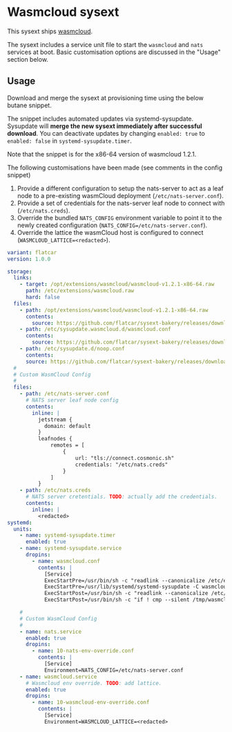 # Wasmcloud sysext

This sysext ships [wasmcloud](https://wasmcloud.com/).

The sysext includes a service unit file to start the `wasmcloud` and `nats` services at boot.
Basic customisation options are discussed in the "Usage" section below.

## Usage

Download and merge the sysext at provisioning time using the below butane snippet.

The snippet includes automated updates via systemd-sysupdate.
Sysupdate will **merge the new sysext immediately after successful download**.
You can deactivate updates by changing `enabled: true` to `enabled: false` in `systemd-sysupdate.timer`.

Note that the snippet is for the x86-64 version of wasmcloud 1.2.1.


The following customisations have been made (see comments in the config snippet)

1. Provide a different configuration to setup the nats-server to act as a leaf node to a pre-existing wasmCloud deployment (`/etc/nats-server.conf`).
2. Provide a set of credentials for the nats-server leaf node to connect with (`/etc/nats.creds`).
3. Override the bundled `NATS_CONFIG` environment variable to point it to the newly created configuration (`NATS_CONFIG=/etc/nats-server.conf`).
4. Override the lattice the wasmCloud host is configured to connect (`WASMCLOUD_LATTICE=<redacted>`).

```yaml
variant: flatcar
version: 1.0.0

storage:
  links:
    - target: /opt/extensions/wasmcloud/wasmcloud-v1.2.1-x86-64.raw
      path: /etc/extensions/wasmcloud.raw
      hard: false
  files:
    - path: /opt/extensions/wasmcloud/wasmcloud-v1.2.1-x86-64.raw
      contents:
        source: https://github.com/flatcar/sysext-bakery/releases/download/latest/wasmcloud-v1.2.1-x86-64.raw
    - path: /etc/sysupdate.wasmcloud.d/wasmcloud.conf
      contents:
        source: https://github.com/flatcar/sysext-bakery/releases/download/latest/wasmcloud.conf
    - path: /etc/sysupdate.d/noop.conf
      contents:
      source: https://github.com/flatcar/sysext-bakery/releases/download/latest/noop.conf
  #
  # Custom WasmCloud Config
  #
  files:
    - path: /etc/nats-server.conf
      # NATS server leaf node config
      contents:
        inline: |
          jetstream {
            domain: default
          }
          leafnodes {
              remotes = [
                  {
                      url: "tls://connect.cosmonic.sh"
                      credentials: "/etc/nats.creds"
                  }
              ]
          }
    - path: /etc/nats.creds
      # NATS server cretentials. TODO: actually add the credentials.
      contents:
        inline: |
          <redacted>
systemd:
  units:
    - name: systemd-sysupdate.timer
      enabled: true
    - name: systemd-sysupdate.service
      dropins:
        - name: wasmcloud.conf
          contents: |
            [Service]
            ExecStartPre=/usr/bin/sh -c "readlink --canonicalize /etc/extensions/wasmcloud.raw > /tmp/wasmcloud"
            ExecStartPre=/usr/lib/systemd/systemd-sysupdate -C wasmcloud update
            ExecStartPost=/usr/bin/sh -c "readlink --canonicalize /etc/extensions/wasmcloud.raw > /tmp/wasmcloud-new"
            ExecStartPost=/usr/bin/sh -c "if ! cmp --silent /tmp/wasmcloud /tmp/wasmcloud-new; then systemd-sysext refresh; fi"

    #
    # Custom WasmCloud Config
    #
    - name: nats.service
      enabled: true
      dropins:
        - name: 10-nats-env-override.conf
          contents: |
            [Service]
            Environment=NATS_CONFIG=/etc/nats-server.conf
    - name: wasmcloud.service
      # Wasmcloud env override. TODO: add lattice.
      enabled: true
      dropins:
        - name: 10-wasmcloud-env-override.conf
          contents: |
            [Service]
            Environment=WASMCLOUD_LATTICE=<redacted>
```

